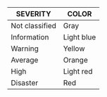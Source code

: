 

SEVERITY       | COLOR
-------------- | -------------
Not classified | Gray
Information    | Light blue
Warning        | Yellow
Average        | Orange
High           | Light red
Disaster       | Red